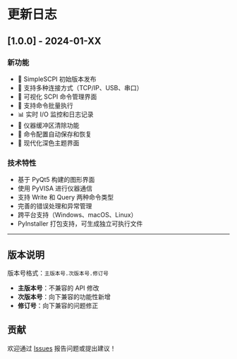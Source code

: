 # 更新日志

## [1.0.0] - 2024-01-XX

### 新功能
- 🎉 SimpleSCPI 初始版本发布
- 📡 支持多种连接方式（TCP/IP、USB、串口）
- 📝 可视化 SCPI 命令管理界面
- 🔄 支持命令批量执行
- 📊 实时 I/O 监控和日志记录
- 🧹 仪器缓冲区清除功能
- 💾 命令配置自动保存和恢复
- 🎨 现代化深色主题界面

### 技术特性
- 基于 PyQt5 构建的图形界面
- 使用 PyVISA 进行仪器通信
- 支持 Write 和 Query 两种命令类型
- 完善的错误处理和异常管理
- 跨平台支持（Windows、macOS、Linux）
- PyInstaller 打包支持，可生成独立可执行文件

---

## 版本说明

版本号格式：`主版本号.次版本号.修订号`

- **主版本号**：不兼容的 API 修改
- **次版本号**：向下兼容的功能性新增
- **修订号**：向下兼容的问题修正

## 贡献

欢迎通过 [Issues](../../issues) 报告问题或提出建议！ 